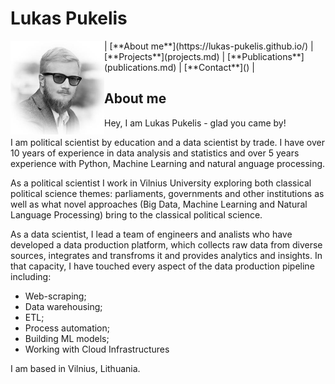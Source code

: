 # Lukas Pukelis

<p><img align="left" src="/img/foto_ed.jpg" alt="Photo" width="150"/></p>
<p></p>


<p>
| [**About me**](https://lukas-pukelis.github.io/) | [**Projects**](projects.md) | [**Publications**](publications.md) | [**Contact**]() | 
</p>


## About me

Hey, I am Lukas Pukelis - glad you came by!

I am political scientist by education and a data scientist by trade. I have over 10 years of experience in data analysis and statistics and over 5 years experience with Python, Machine Learning and natural anguage processing. 

As a political scientist I work in Vilnius University exploring both classical political science themes: parliaments, governments and other institutions as well as what novel approaches (Big Data, Machine Learning and Natural Language Processing) bring to the classical political science. 

As a data scientist, I lead a team of engineers and analists who have developed a data production platform, which collects raw data from diverse sources, integrates and transfroms it and provides analytics and insights. In that capacity, I have touched every aspect of the data production pipeline including:

* Web-scraping;
* Data warehousing;
* ETL;
* Process automation;
* Building ML models;
* Working with Cloud Infrastructures 

I am based in Vilnius, Lithuania. 
